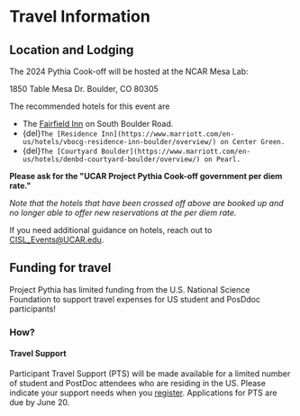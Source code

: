 # Travel Information

## Location and Lodging

The 2024 Pythia Cook-off will be hosted at the NCAR Mesa Lab:

1850 Table Mesa Dr.
Boulder, CO 80305

The recommended hotels for this event are 
- The [Fairfield Inn](https://www.marriott.com/en-us/hotels/vboff-fairfield-inn-and-suites-boulder/overview/) on South Boulder Road. 
- {del}`The [Residence Inn](https://www.marriott.com/en-us/hotels/vbocg-residence-inn-boulder/overview/) on Center Green.`
- {del}`The [Courtyard Boulder](https://www.marriott.com/en-us/hotels/denbd-courtyard-boulder/overview/) on Pearl.`

**Please ask for the "UCAR Project Pythia Cook-off government per diem rate."**

_Note that the hotels that have been crossed off above are booked up and no longer able to offer new reservations at the per diem rate._ 

If you need additional guidance on hotels, reach out to CISL_Events@UCAR.edu.

## Funding for travel

Project Pythia has limited funding from the U.S. National Science Foundation to support travel expenses for US student and PosDdoc participants!

### How?

#### Travel Support

Participant Travel Support (PTS) will be made available for a limited number of student and PostDoc attendees who are residing in the US. Please indicate your support needs when you [register](https://www.eventsquid.com/contestant-reg.cfm?event_id=27191). Applications for PTS are due by June 20.
